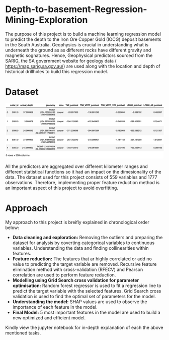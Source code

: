 # Depth-to-basement-Regression-Mining-Exploration

The purpose of this project is to build a machine learning regression model to predict the depth to the Iron Ore Copper Gold (IOCG) deposit basements in the South Australia. Geophysics is crucial in understanding what is underneath the ground as as different rocks have different gravity and magnetic sognatures. Hence, Geophysical predictors sourced from the SARIG, the SA government website for geology data (​https://map.sarig.sa.gov.au/​) are used along with the location and depth of historical drillholes to build this regression model.



# Dataset

![](images/dataset.png)

All the predictors are aggregated over different kilometer ranges and different statistical functions so it had an impact on the dimesionality of the data. The dataset used for this project consists of 559 variables and 1777 observations. Therefore, implementing proper feature reduction method is an important aspect of this project to avoid overfitting. 

# Approach

My approach to this project is breifly explained in chronological order below:

* <b>Data cleaning and exploration:</b> Removing the outliers and preparing the dataset for analysis by coverting categorical variables to continuous variables. Understanding the data and finding collinearities within features. 
* <b>Feature reduction:</b> The features that ar highly correlated or add no value to predicting the target variable are removed. Recursive feature elimination method with cross-validation (RFECV) and Pearson correlation are used to perform feature reduction.
* <b>Modelling using Grid Search cross validation for parameter optimisation:</b> Random forest regressor is used to fit a regression line to predict the target variable with the selected features. Grid Search cross validation is used to find the optimal set of parameters for the model.
* <b>Understanding the model:</b> SHAP values are used to observe the importance of each feature in the model.
* <b>Final Model:</b> 5 most important features in the model are used to build a new optimized and efficient model.


Kindly view the jupyter notebook for in-depth explanation of each the above mentioned tasks.  
